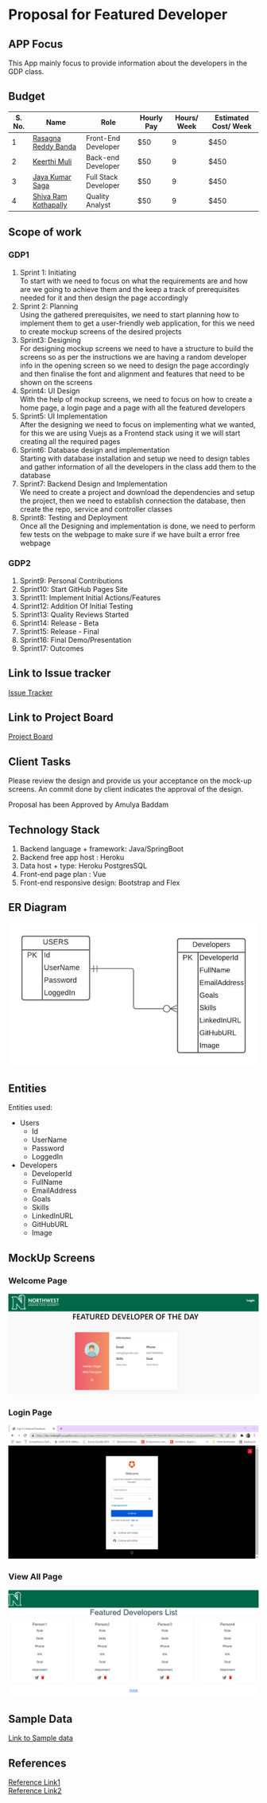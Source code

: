 # Proposal for Featured Developer
## APP Focus
This App mainly focus to provide information about the developers in the GDP class.
## Budget
| S. No. | Name                                                            | Role              | Hourly Pay                | Hours/ Week | Estimated Cost/ Week |
|------|--------------------------------------------------------------------|--------------------|------------------------| ------------- | ---------- |
| 1    | [Rasagna Reddy Banda](https://github.com/Rasagna0409/)           | Front-End Developer  | $50 |   9 |  $450  |
| 2    | [Keerthi Muli](https://github.com/KeerthiMuli/)                   | Back-end Developer | $50 | 9  | $450 |
| 3   | [Jaya Kumar Saga](https://github.com/sagajayakumar/)           | Full Stack Developer | $50 |   9 |  $450  |
| 4   | [Shiva Ram Kothapally](https://github.com/shivaramkothapally)                   | Quality Analyst | $50 | 9  | $450 |

## Scope of work
### GDP1
<ol>
  <li> Sprint 1: Initiating</li>
To start with we need to focus on what the requirements are and how are we going to achieve them and the keep a track of prerequisites needed for it and then design the page accordingly
  <li>Sprint 2: Planning</li>
Using the gathered prerequisites, we need to start planning how to implement them to get a user-friendly web application, for this we need to create mockup screens of the desired projects
  <li>Sprint3: Designing</li>
 For designing mockup screens we need to have a structure to build the screens so as per the instructions we are having a random developer info in the opening screen so we need to design the page accordingly and then finalise the font and alignment and features that need to be shown on the screens
  <li>Sprint4: UI Design</li>
With the help of mockup screens, we need to focus on how to create a home page, a login page and a page with all the featured developers
  <li>Sprint5: UI Implementation</li>
After the designing we need to focus on implementing what we wanted, for this we are using Vuejs as a 
Frontend stack using it we will start creating all the required pages
  <li>Sprint6: Database design and implementation</li>
Starting with database installation and setup we need to design tables and gather information of all the developers in the class add them to the database
  <li>Sprint7: Backend Design and Implementation</li>
We need to create a project and download the dependencies and setup the project, then we need to establish connection the database, then create the repo, service and controller classes  
  <li>Sprint8: Testing and Deployment</li>
Once all the Designing and implementation is done, we need to perform few tests on the webpage to make sure if we have built a error free webpage
  </ol>
  
  ### GDP2
  <ol>
  <li>Sprint9: Personal Contributions</li>
  <li>Sprint10: Start GitHub Pages Site</li>
  <li>Sprint11: Implement Initial Actions/Features</li>
  <li>Sprint12: Addition Of Initial Testing</li>
  <li>Sprint13: Quality Reviews Started</li>
  <li>Sprint14: Release - Beta</li>
  <li>Sprint15: Release - Final</li>
  <li>Sprint16: Final Demo/Presentation</li>
  <li>Sprint17: Outcomes</li>
  </ol>
  
## Link to Issue tracker
[Issue Tracker](https://github.com/KeerthiMuli/Featured-Developer-Proposal/milestones)

## Link to Project Board
[Project Board](https://github.com/KeerthiMuli/Featured-Developer-Proposal/projects/1)

  
## Client Tasks
Please review the design and provide us your acceptance on the mock-up screens.
An commit done by client indicates the approval of the design.

Proposal has been Approved by Amulya Baddam 

## Technology Stack
<ol>
  <li> Backend language + framework: Java/SpringBoot </li>
  <li> Backend free app host : Heroku </li>
  <li> Data host + type: Heroku PostgresSQL </li>
  <li> Front-end page plan : Vue </li>
  <li> Front-end responsive design: Bootstrap and Flex </li>
  </ol>
  
## ER Diagram
![ER](https://github.com/KeerthiMuli/Featured-Developer-Proposal/blob/main/images/ERDiagram%20.jpeg)


## Entities

Entities used:

- Users
    - Id
    - UserName
    - Password
    - LoggedIn
 - Developers
    - DeveloperId
    - FullName
    - EmailAddress
    - Goals
    - Skills
    - LinkedInURL
    - GitHubURL
    - Image

## MockUp Screens

### Welcome Page
![Welcome Page](https://github.com/KeerthiMuli/Featured-Developer-Proposal/blob/main/images/Homepage.png?raw=true)

### Login Page
![Login page](https://github.com/KeerthiMuli/Featured-Developer-Proposal/blob/main/images/Aut0Login.PNG?raw=true)

### View All Page
![View All Page](https://github.com/KeerthiMuli/Featured-Developer-Proposal/blob/main/images/DevelopersList.png?raw=true)

## Sample Data
[Link to Sample data](data.csv)

## References
[Reference Link1](https://github.com/AbhiRam0099/Proposal4A/blob/main/Proposal.md)<br /> 
[Reference Link2](https://github.com/Dixith1196/THE-HUNT)


